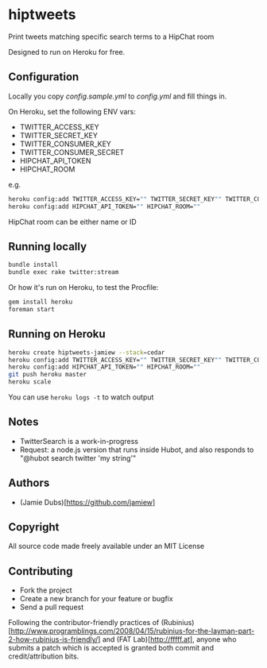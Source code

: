 hiptweets
=========

Print tweets matching specific search terms to a HipChat room

Designed to run on Heroku for free.


Configuration
-------------

Locally you copy *config.sample.yml* to *config.yml* and fill things in.

On Heroku, set the following ENV vars:

* TWITTER_ACCESS_KEY
* TWITTER_SECRET_KEY
* TWITTER_CONSUMER_KEY
* TWITTER_CONSUMER_SECRET
* HIPCHAT_API_TOKEN
* HIPCHAT_ROOM

e.g.

```bash
heroku config:add TWITTER_ACCESS_KEY="" TWITTER_SECRET_KEY"" TWITTER_CONSUMER_KEY="" TWITTER_CONSUMER_SECRET=""
heroku config:add HIPCHAT_API_TOKEN="" HIPCHAT_ROOM=""
```

HipChat room can be either name or ID

Running locally
---------------

```bash
bundle install
bundle exec rake twitter:stream
```

Or how it's run on Heroku, to test the Procfile:

```bash
gem install heroku
foreman start
```

Running on Heroku
----------------

```bash
heroku create hiptweets-jamiew --stack=cedar
heroku config:add TWITTER_ACCESS_KEY="" TWITTER_SECRET_KEY"" TWITTER_CONSUMER_KEY="" TWITTER_CONSUMER_SECRET=""
heroku config:add HIPCHAT_API_TOKEN="" HIPCHAT_ROOM=""
git push heroku master
heroku scale
```

You can use `heroku logs -t` to watch output



Notes
-----

* TwitterSearch is a work-in-progress
* Request: a node.js version that runs inside Hubot, and also responds to "@hubot search twitter 'my string'"

Authors
-------

* (Jamie Dubs)[https://github.com/jamiew]

Copyright
---------

All source code made freely available under an MIT License

Contributing
------------

* Fork the project
* Create a new branch for your feature or bugfix
* Send a pull request

Following the contributor-friendly practices of (Rubinius)[http://www.programblings.com/2008/04/15/rubinius-for-the-layman-part-2-how-rubinius-is-friendly/]
and (FAT Lab)[http://fffff.at],
anyone who submits a patch which is accepted is granted both commit and credit/attribution bits.




